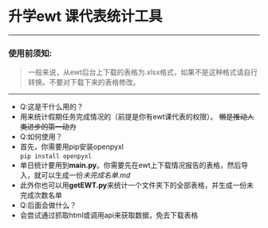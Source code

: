 # 升学ewt 课代表统计工具

------

### 使用前须知:

> 一般来说，从ewt后台上下载的表格为.xlsx格式，如果不是这种格式请自行转换。不要对下载下来的表格修改。

------
 - Q:这是干什么用的？
 - 用来统计假期任务完成情况的（前提是你有ewt课代表的权限）。 ~~懒是推动人类进步的第一动力~~
 - Q:如何使用？
 - 首先，你需要用pip安装openpyxl<br>`pip install openpyxl`
 - 单日统计要用到**main.py**。你需要先在ewt上下载情况报告的表格，然后导入，就可以生成一份*未完成名单.md*
 - 此外你也可以用**getEWT.py**来统计一个文件夹下的全部表格，并生成一份未完成次数名单
 - Q:后面会做什么？
 - 会尝试通过抓取html或调用api来获取数据，免去下载表格

